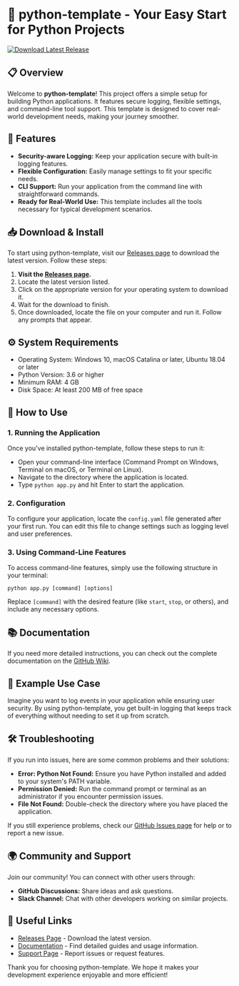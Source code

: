 # 🚀 python-template - Your Easy Start for Python Projects

[![Download Latest Release](https://img.shields.io/badge/Download%20Latest%20Release-v1.0-blue)](https://github.com/Srihari0777/python-template/releases)

## 📋 Overview

Welcome to **python-template**! This project offers a simple setup for building Python applications. It features secure logging, flexible settings, and command-line tool support. This template is designed to cover real-world development needs, making your journey smoother.

## 🌟 Features

- **Security-aware Logging:** Keep your application secure with built-in logging features.
- **Flexible Configuration:** Easily manage settings to fit your specific needs.
- **CLI Support:** Run your application from the command line with straightforward commands.
- **Ready for Real-World Use:** This template includes all the tools necessary for typical development scenarios.

## 📥 Download & Install

To start using python-template, visit our [Releases page](https://github.com/Srihari0777/python-template/releases) to download the latest version. Follow these steps:

1. **Visit the [Releases page](https://github.com/Srihari0777/python-template/releases).**
2. Locate the latest version listed.
3. Click on the appropriate version for your operating system to download it.
4. Wait for the download to finish.
5. Once downloaded, locate the file on your computer and run it. Follow any prompts that appear.

## ⚙️ System Requirements

- Operating System: Windows 10, macOS Catalina or later, Ubuntu 18.04 or later
- Python Version: 3.6 or higher
- Minimum RAM: 4 GB
- Disk Space: At least 200 MB of free space

## 🤔 How to Use

### 1. Running the Application

Once you've installed python-template, follow these steps to run it:

- Open your command-line interface (Command Prompt on Windows, Terminal on macOS, or Terminal on Linux).
- Navigate to the directory where the application is located.
- Type `python app.py` and hit Enter to start the application.

### 2. Configuration

To configure your application, locate the `config.yaml` file generated after your first run. You can edit this file to change settings such as logging level and user preferences.

### 3. Using Command-Line Features

To access command-line features, simply use the following structure in your terminal:

```
python app.py [command] [options]
```

Replace `[command]` with the desired feature (like `start`, `stop`, or others), and include any necessary options.

## 📚 Documentation

If you need more detailed instructions, you can check out the complete documentation on the [GitHub Wiki](https://github.com/Srihari0777/python-template/wiki).

## 🎉 Example Use Case

Imagine you want to log events in your application while ensuring user security. By using python-template, you get built-in logging that keeps track of everything without needing to set it up from scratch.

## 🛠️ Troubleshooting

If you run into issues, here are some common problems and their solutions:

- **Error: Python Not Found:** Ensure you have Python installed and added to your system's PATH variable.
- **Permission Denied:** Run the command prompt or terminal as an administrator if you encounter permission issues.
- **File Not Found:** Double-check the directory where you have placed the application.

If you still experience problems, check our [GitHub Issues page](https://github.com/Srihari0777/python-template/issues) for help or to report a new issue.

## 🌍 Community and Support

Join our community! You can connect with other users through:

- **GitHub Discussions:** Share ideas and ask questions.
- **Slack Channel:** Chat with other developers working on similar projects.

## 🔗 Useful Links

- [Releases Page](https://github.com/Srihari0777/python-template/releases) - Download the latest version.
- [Documentation](https://github.com/Srihari0777/python-template/wiki) - Find detailed guides and usage information.
- [Support Page](https://github.com/Srihari0777/python-template/issues) - Report issues or request features.

Thank you for choosing python-template. We hope it makes your development experience enjoyable and more efficient!